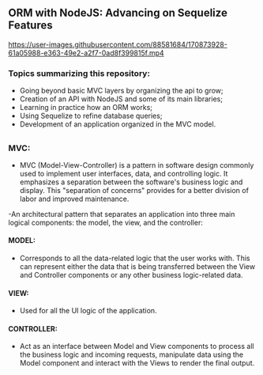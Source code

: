 ## ORM with NodeJS: Advancing on Sequelize Features



https://user-images.githubusercontent.com/88581684/170873928-61a05988-e363-49e2-a2f7-0ad8f399815f.mp4



### Topics summarizing this repository:
- Going beyond basic MVC layers by organizing the api to grow;
- Creation of an API with NodeJS and some of its main libraries;
- Learning in practice how an ORM works;
- Using Sequelize to refine database queries;
- Development of an application organized in the MVC model.

##

### MVC: 
- MVC (Model-View-Controller) is a pattern in software design commonly used to implement user interfaces, data, and controlling logic. It emphasizes a separation between the software's business logic and display. This "separation of concerns" provides for a better division of labor and improved maintenance.

-An architectural pattern that separates an application into three main logical components: the model, the view, and the controller:

#### MODEL: 
- Corresponds to all the data-related logic that the user works with. This can represent either the data that is being transferred between the View and Controller components or any other business logic-related data.

#### VIEW:
- Used for all the UI logic of the application. 

#### CONTROLLER:
- Act as an interface between Model and View components to process all the business logic and incoming requests, manipulate data using the Model component and interact with the Views to render the final output.


